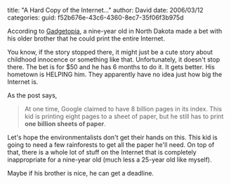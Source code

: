 
title: "A Hard Copy of the Internet..."
author: David
date: 2006/03/12
categories: 
guid: f52b676e-43c6-4360-8ec7-35f06f3b975d

According to [Gadgetopia](http://www.gadgetopia.com/post/5110), a 
nine-year old in North Dakota made a bet with his older brother that he could 
print the entire Internet.

You know, if the story stopped there, it might just be a cute story about 
childhood innocence or something like that. Unfortunately, it doesn't stop 
there. The bet is for $50 and he has 6 months to do it. It gets better. His 
hometown is HELPING him. They apparently have no idea just how big the Internet 
is.

As the post says, 

> At one time, Google claimed to have 8 billion pages in its index. 
> This kid is printing eight pages to a sheet of paper, but he still has to 
> print **one billion sheets of paper**.

Let's hope the environmentalists don't get their hands on this. This kid is 
going to need a few rainforests to get all the paper he'll need. On top of that, 
there is a whole lot of stuff on the Internet that is completely inappropriate 
for a nine-year old (much less a 25-year old like myself).

Maybe if his brother is nice, he can get a deadline.


